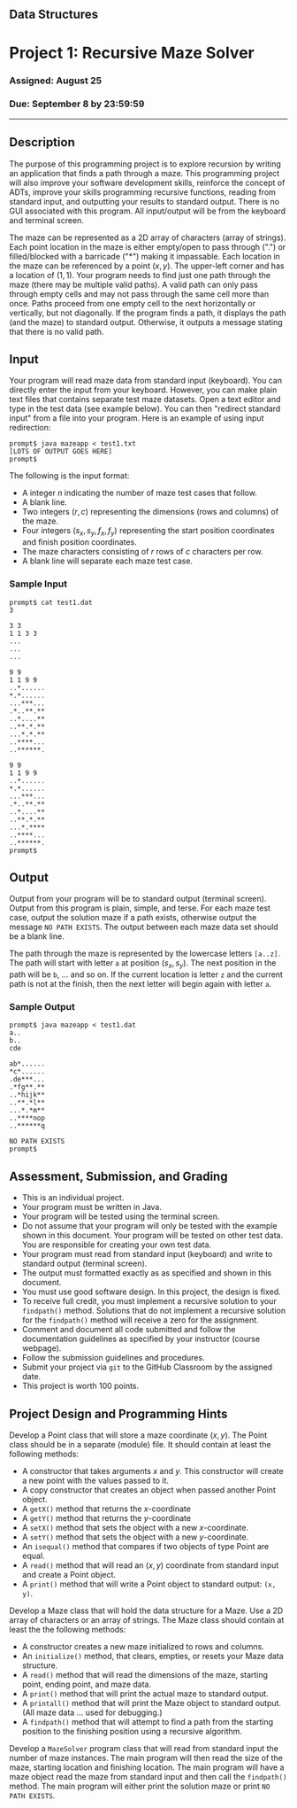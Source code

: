 ## Data Structures
# Project 1: Recursive Maze Solver
### Assigned: August 25
### Due: September 8 by 23:59:59
---


## Description
The purpose of this programming project is to explore recursion by writing an application that finds a path through a maze.  This programming project will also improve your software development skills, reinforce the concept of ADTs, improve your skills programming recursive functions, reading from standard input, and outputting your results to standard output.  There is no GUI associated with this program.  All input/output will be from the keyboard and terminal screen.

The maze can be represented as a 2D array of characters (array of strings).  Each point location in the maze is either empty/open to pass through (".") or filled/blocked with a barricade ("*") making it impassable.  Each location in the maze can be referenced by a point $(x,y)$.  The upper-left corner and has a location of $(1,1)$.  Your program needs to find just one path through the maze (there may be multiple valid paths).  A valid path can only pass through empty cells and may not pass through the same cell more than once.  Paths proceed from one empty cell to the next horizontally or vertically, but not diagonally.  If the program finds a path, it displays the path (and the maze) to standard output. Otherwise, it outputs a message stating that there is no valid path.


## Input
Your program will read maze data from standard input (keyboard).  You can directly enter the input from your keyboard.  However, you can make plain text files that contains separate test maze datasets.  Open a text editor and type in the test data (see example below).  You can then "redirect standard input" from a file into your program.  Here is an example of using input redirection:

```text
prompt$ java mazeapp < test1.txt
[LOTS OF OUTPUT GOES HERE]
prompt$
```

The following is the input format:
+ A integer $n$ indicating the number of maze test cases that follow.
+ A blank line.
+ Two integers $(r, c)$ representing the dimensions (rows and columns) of the maze.
+ Four integers $(s_x, s_y, f_x, f_y)$ representing the start position coordinates and finish position coordinates.
+ The maze characters consisting of $r$ rows of $c$ characters per row.
+ A blank line will separate each maze test case.

### Sample Input
```text
prompt$ cat test1.dat
3

3 3
1 1 3 3
...
...
...

9 9
1 1 9 9
..*......
*.*......
...***...
.*..**.**
..*....**
..**.*.**
...*.*.**
..****...
..******.

9 9
1 1 9 9
..*......
*.*......
...***...
.*..**.**
..*....**
..**.*.**
...*.****
..****...
..******.
prompt$
```

## Output
Output from your program will be to standard output (terminal screen).  Output from this program is plain, simple, and terse.  For each maze test case, output the solution maze if a path exists, otherwise output the message `NO PATH EXISTS`.  The output between each maze data set should be a blank line.

The path through the maze is represented by the lowercase letters `[a..z]`.  The path will start with letter `a` at position $(s_x, s_y)$.  The next position in the path will be `b`, ... and so on.  If the current location is letter `z` and the current path is not at the finish, then the next letter will begin again with letter `a`.


### Sample Output
```text
prompt$ java mazeapp < test1.dat
a..
b..
cde

ab*......
*c*......
.de***...
.*fg**.**
..*hijk**
..**.*l**
...*.*m**
..****nop
..******q

NO PATH EXISTS
prompt$
```

## Assessment, Submission, and Grading
+ This is an individual project.
+ Your program must be written in Java.
+ Your program will be tested using the terminal screen.
+ Do not assume that your program will only be tested with the example shown in this document.  Your program will be tested on other test data.  You are responsible for creating your own test data.
+ Your program must read from standard input (keyboard) and write to standard output (terminal screen).
+ The output must formatted exactly as as specified and shown in this document.
+ You must use good software design.  In this project, the design is fixed.
+ To receive full credit, you must implement a recursive solution to your `findpath()` method.  Solutions that do not implement a recursive solution for the `findpath()` method will receive a zero for the assignment.
+ Comment and document all code submitted and follow the documentation guidelines as specified by your instructor (course webpage).
+ Follow the submission guidelines and procedures.  
+ Submit your project via `git` to the GitHub Classroom by the assigned date.
+ This project is worth 100 points.


## Project Design and Programming Hints
Develop a Point class that will store a maze coordinate $(x,y)$.  The Point class should be in a separate (module) file.  It should contain at least the following methods:

+ A constructor that takes arguments $x$ and $y$.  This constructor will create a new point with the values passed to it.
+ A copy constructor that creates an object when passed another Point object.
+ A `getX()` method that returns the $x$-coordinate
+ A `getY()` method that returns the $y$-coordinate
+ A `setX()` method that sets the object with a new $x$-coordinate.
+ A `setY()` method that sets the object with a new $y$-coordinate.
+ An `isequal()` method that compares if two objects of type Point are equal.
+ A `read()` method that will read an $(x,y)$ coordinate from standard input and create a Point object.
+ A `print()` method that will write a Point object to standard output: `(x, y)`.

Develop a Maze class that will hold the data structure for a Maze.  Use a 2D array of characters or an array of strings.  The Maze class should contain at least the the following methods:

+ A constructor creates a new maze initialized to rows and columns.
+ An `initialize()` method, that clears, empties, or resets your Maze data structure.
+ A `read()` method that will read the dimensions of the maze, starting point, ending point, and maze data.
+ A `print()` method that will print the actual maze to standard output.
+ A `printall()` method that will print the Maze object to standard output.  (All maze data ... used for debugging.)
+ A `findpath()` method that will attempt to find a path from the starting position to the finishing position using a recursive algorithm.

Develop a `MazeSolver` program class that will read from standard input the number of maze instances.  The main program will then read the size of the maze, starting location and finishing location.  The main program will have a maze object read the maze from standard input and then call the `findpath()` method.  The main program will either print the solution maze or print  `NO PATH EXISTS`.  
